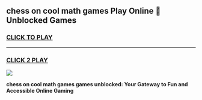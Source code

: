 
## chess on cool math games Play Online 👋 Unblocked Games
<h3>
<a href="https://news.freeplayer.one?title=chess_on_cool_math_games&ref=17CMG">CLICK TO PLAY</a></h3>
<hr>

<h3>
<a href="https://news.freeplayer.one?title=chess_on_cool_math_games&ref=17CMG">CLICK 2 PLAY</a>
  
</h3>

<a href="https://news.freeplayer.one?title=chess_on_cool_math_games&ref=17CMG/"><img src="https://clearcache.store/games.png"></a>


**chess on cool math games games unblocked: Your Gateway to Fun and Accessible Online Gaming**

